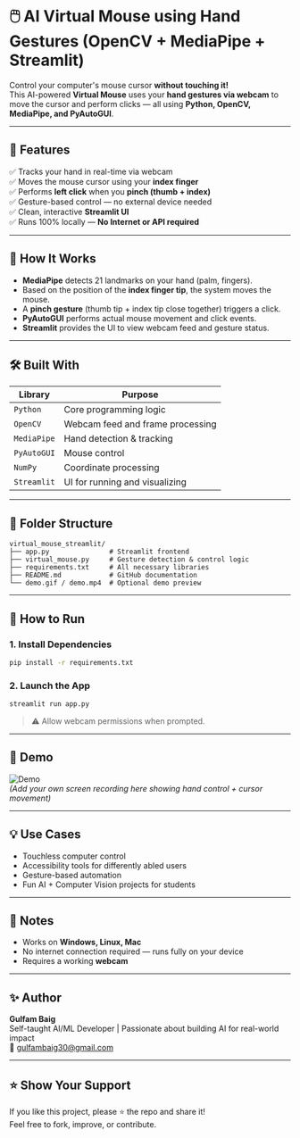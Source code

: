 
# 🖱️ AI Virtual Mouse using Hand Gestures (OpenCV + MediaPipe + Streamlit)

Control your computer's mouse cursor **without touching it!**  
This AI-powered **Virtual Mouse** uses your **hand gestures via webcam** to move the cursor and perform clicks — all using **Python, OpenCV, MediaPipe, and PyAutoGUI**.

---

## 👋 Features

✅ Tracks your hand in real-time via webcam  
✅ Moves the mouse cursor using your **index finger**  
✅ Performs **left click** when you **pinch (thumb + index)**  
✅ Gesture-based control — no external device needed  
✅ Clean, interactive **Streamlit UI**  
✅ Runs 100% locally — **No Internet or API required**

---

## 🧠 How It Works

- **MediaPipe** detects 21 landmarks on your hand (palm, fingers).
- Based on the position of the **index finger tip**, the system moves the mouse.
- A **pinch gesture** (thumb tip + index tip close together) triggers a click.
- **PyAutoGUI** performs actual mouse movement and click events.
- **Streamlit** provides the UI to view webcam feed and gesture status.

---

## 🛠️ Built With

| Library      | Purpose |
|--------------|---------|
| `Python`     | Core programming logic |
| `OpenCV`     | Webcam feed and frame processing |
| `MediaPipe`  | Hand detection & tracking |
| `PyAutoGUI`  | Mouse control |
| `NumPy`      | Coordinate processing |
| `Streamlit`  | UI for running and visualizing |

---

## 📂 Folder Structure

```
virtual_mouse_streamlit/
├── app.py               # Streamlit frontend
├── virtual_mouse.py     # Gesture detection & control logic
├── requirements.txt     # All necessary libraries
├── README.md            # GitHub documentation
└── demo.gif / demo.mp4  # Optional demo preview
```

---

## 🚀 How to Run

### 1. Install Dependencies

```bash
pip install -r requirements.txt
```

### 2. Launch the App

```bash
streamlit run app.py
```

> ⚠️ Allow webcam permissions when prompted.

---

## 🎥 Demo

![Demo](demo.gif)  
_(Add your own screen recording here showing hand control + cursor movement)_

---

## 💡 Use Cases

- Touchless computer control  
- Accessibility tools for differently abled users  
- Gesture-based automation  
- Fun AI + Computer Vision projects for students

---

## 📌 Notes

- Works on **Windows, Linux, Mac**
- No internet connection required — runs fully on your device
- Requires a working **webcam**

---

## ✨ Author

**Gulfam Baig**  
Self-taught AI/ML Developer | Passionate about building AI for real-world impact  
📧 [gulfambaig30@gmail.com](mailto:gulfambaig30@gmail.com)

---

## ⭐ Show Your Support

If you like this project, please ⭐ the repo and share it!  
Feel free to fork, improve, or contribute.
